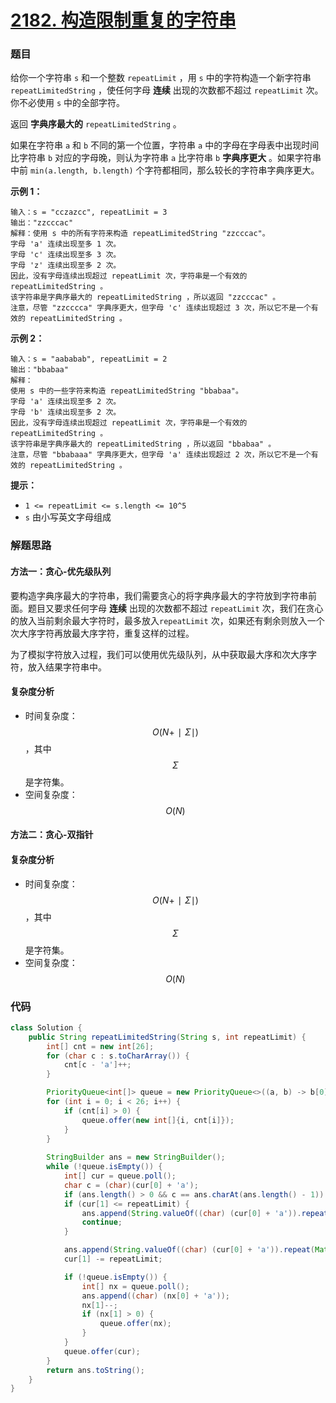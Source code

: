 # [2182. 构造限制重复的字符串](https://leetcode-cn.com/problems/construct-string-with-repeat-limit/)

### 题目

给你一个字符串 `s` 和一个整数 `repeatLimit` ，用 `s` 中的字符构造一个新字符串 `repeatLimitedString` ，使任何字母 **连续** 出现的次数都不超过 `repeatLimit` 次。你不必使用 `s` 中的全部字符。

返回 **字典序最大的** `repeatLimitedString` 。

如果在字符串 `a` 和 `b` 不同的第一个位置，字符串 `a` 中的字母在字母表中出现时间比字符串 `b` 对应的字母晚，则认为字符串 `a` 比字符串 `b` **字典序更大** 。如果字符串中前 `min(a.length, b.length)` 个字符都相同，那么较长的字符串字典序更大。

 

**示例 1：**

```
输入：s = "cczazcc", repeatLimit = 3
输出："zzcccac"
解释：使用 s 中的所有字符来构造 repeatLimitedString "zzcccac"。
字母 'a' 连续出现至多 1 次。
字母 'c' 连续出现至多 3 次。
字母 'z' 连续出现至多 2 次。
因此，没有字母连续出现超过 repeatLimit 次，字符串是一个有效的 repeatLimitedString 。
该字符串是字典序最大的 repeatLimitedString ，所以返回 "zzcccac" 。
注意，尽管 "zzcccca" 字典序更大，但字母 'c' 连续出现超过 3 次，所以它不是一个有效的 repeatLimitedString 。
```

**示例 2：**

```
输入：s = "aababab", repeatLimit = 2
输出："bbabaa"
解释：
使用 s 中的一些字符来构造 repeatLimitedString "bbabaa"。 
字母 'a' 连续出现至多 2 次。 
字母 'b' 连续出现至多 2 次。 
因此，没有字母连续出现超过 repeatLimit 次，字符串是一个有效的 repeatLimitedString 。 
该字符串是字典序最大的 repeatLimitedString ，所以返回 "bbabaa" 。 
注意，尽管 "bbabaaa" 字典序更大，但字母 'a' 连续出现超过 2 次，所以它不是一个有效的 repeatLimitedString 。
```

 

**提示：**

- `1 <= repeatLimit <= s.length <= 10^5`
- `s` 由小写英文字母组成

### 解题思路

#### 方法一：贪心-优先级队列

要构造字典序最大的字符串，我们需要贪心的将字典序最大的字符放到字符串前面。题目又要求任何字母 **连续** 出现的次数都不超过 `repeatLimit` 次，我们在贪心的放入当前剩余最大字符时，最多放入`repeatLimit` 次，如果还有剩余则放入一个次大序字符再放最大序字符，重复这样的过程。

为了模拟字符放入过程，我们可以使用优先级队列，从中获取最大序和次大序字符，放入结果字符串中。

#### 复杂度分析

- 时间复杂度：$$ O(N+∣Σ∣) $$，其中 $$ \Sigma $$ 是字符集。
- 空间复杂度：$$ O(N) $$

#### 方法二：贪心-双指针



#### 复杂度分析

- 时间复杂度：$$ O(N+∣Σ∣) $$，其中 $$ \Sigma $$ 是字符集。
- 空间复杂度：$$ O(N) $$

### 代码

```java
class Solution {
    public String repeatLimitedString(String s, int repeatLimit) {
        int[] cnt = new int[26];
        for (char c : s.toCharArray()) {
            cnt[c - 'a']++;
        }

        PriorityQueue<int[]> queue = new PriorityQueue<>((a, b) -> b[0] - a[0]);
        for (int i = 0; i < 26; i++) {
            if (cnt[i] > 0) {
                queue.offer(new int[]{i, cnt[i]});
            }
        }
        
        StringBuilder ans = new StringBuilder();
        while (!queue.isEmpty()) {
            int[] cur = queue.poll();
            char c = (char)(cur[0] + 'a');
            if (ans.length() > 0 && c == ans.charAt(ans.length() - 1)) break;
            if (cur[1] <= repeatLimit) {
                ans.append(String.valueOf((char) (cur[0] + 'a')).repeat(Math.max(0, cur[1])));
                continue;
            }

            ans.append(String.valueOf((char) (cur[0] + 'a')).repeat(Math.max(0, repeatLimit)));
            cur[1] -= repeatLimit;

            if (!queue.isEmpty()) {
                int[] nx = queue.poll();
                ans.append((char) (nx[0] + 'a'));
                nx[1]--;
                if (nx[1] > 0) {
                    queue.offer(nx);
                }
            }
            queue.offer(cur);
        }
        return ans.toString();
    }
}
```


